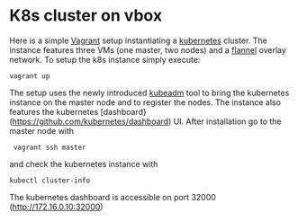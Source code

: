 # K8s cluster on vbox
Here is a simple [Vagrant](https://www.vagrantup.com) setup instantiating a [kubernetes](https://kubernetes.io) cluster. The instance features three VMs (one master, two nodes) and a [flannel](https://coreos.com/flannel/docs/latest/) overlay network. To setup the k8s instance simply execute:
 
`vagrant up` 

The setup uses the newly introduced [kubeadm](https://kubernetes.io/docs/admin/kubeadm/) tool to bring the kubernetes instance on the master node and to register the nodes. The instance also features the kubernetes [dashboard}(https://github.com/kubernetes/dashboard) UI. After installation go to the master node with

` vagrant ssh master` 

and check the kubernetes instance with

`kubectl cluster-info`

The kubernetes dashboard is accessible on port 32000 (http://172.16.0.10:32000)

